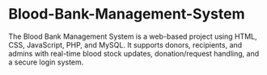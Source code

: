 # Blood-Bank-Management-System
The Blood Bank Management System is a web-based project using HTML, CSS, JavaScript, PHP, and MySQL. It supports donors, recipients, and admins with real-time blood stock updates, donation/request handling, and a secure login system.
